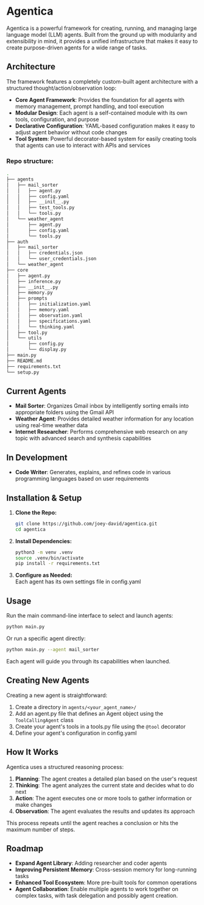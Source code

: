 # Agentica

Agentica is a powerful framework for creating, running, and managing large language model (LLM) agents. Built from the ground up with modularity and extensibility in mind, it provides a unified infrastructure that makes it easy to create purpose-driven agents for a wide range of tasks.

## Architecture

The framework features a completely custom-built agent architecture with a structured thought/action/observation loop:

- **Core Agent Framework**: Provides the foundation for all agents with memory management, prompt handling, and tool execution
- **Modular Design**: Each agent is a self-contained module with its own tools, configuration, and purpose
- **Declarative Configuration**: YAML-based configuration makes it easy to adjust agent behavior without code changes
- **Tool System**: Powerful decorator-based system for easily creating tools that agents can use to interact with APIs and services

### Repo structure:
```bash
.
├── agents
│   ├── mail_sorter
│   │   ├── agent.py
│   │   ├── config.yaml
│   │   ├── __init__.py
│   │   ├── test_tools.py
│   │   └── tools.py
│   └── weather_agent
│       ├── agent.py
│       ├── config.yaml
│       └── tools.py
├── auth
│   ├── mail_sorter
│   │   ├── credentials.json
│   │   └── user_credentials.json
│   └── weather_agent
├── core
│   ├── agent.py
│   ├── inference.py
│   ├── __init__.py
│   ├── memory.py
│   ├── prompts
│   │   ├── initialization.yaml
│   │   ├── memory.yaml
│   │   ├── observation.yaml
│   │   ├── specifications.yaml
│   │   └── thinking.yaml
│   ├── tool.py
│   └── utils
│       ├── config.py
│       └── display.py
├── main.py
├── README.md
├── requirements.txt
└── setup.py
```

## Current Agents

- **Mail Sorter**: Organizes Gmail inbox by intelligently sorting emails into appropriate folders using the Gmail API
- **Weather Agent**: Provides detailed weather information for any location using real-time weather data
- **Internet Researcher**: Performs comprehensive web research on any topic with advanced search and synthesis capabilities

## In Development
- **Code Writer**: Generates, explains, and refines code in various programming languages based on user requirements

## Installation & Setup

1. **Clone the Repo:**
   ```bash
   git clone https://github.com/joey-david/agentica.git
   cd agentica
   ```

2. **Install Dependencies:**
   ```bash
   python3 -m venv .venv
   source .venv/bin/activate
   pip install -r requirements.txt
   ```

3. **Configure as Needed:**  
   Each agent has its own settings file in config.yaml

## Usage

Run the main command-line interface to select and launch agents:

```bash
python main.py
```

Or run a specific agent directly:

```bash
python main.py --agent mail_sorter
```

Each agent will guide you through its capabilities when launched.

## Creating New Agents

Creating a new agent is straightforward:

1. Create a directory in `agents/<your_agent_name>/`
2. Add an agent.py file that defines an Agent object using the `ToolCallingAgent` class
3. Create your agent's tools in a tools.py file using the `@tool` decorator
4. Define your agent's configuration in config.yaml

## How It Works

Agentica uses a structured reasoning process:

1. **Planning**: The agent creates a detailed plan based on the user's request
2. **Thinking**: The agent analyzes the current state and decides what to do next
3. **Action**: The agent executes one or more tools to gather information or make changes
4. **Observation**: The agent evaluates the results and updates its approach

This process repeats until the agent reaches a conclusion or hits the maximum number of steps.

## Roadmap

- **Expand Agent Library**: Adding researcher and coder agents
- **Improving Persistent Memory**: Cross-session memory for long-running tasks
- **Enhanced Tool Ecosystem**: More pre-built tools for common operations
- **Agent Collaboration**: Enable multiple agents to work together on complex tasks, with task delegation and possibly agent creation.